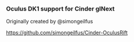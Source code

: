 ### Oculus DK1 support for Cinder glNext

Originally created by @simongeilfus

https://github.com/simongeilfus/Cinder-OculusRift